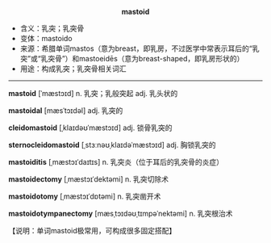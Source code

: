 
**<center>mastoid</center>**

- <span class="definition">含义：乳突；乳突骨</span>
- <span class="definition">变体：mastoido</span>
- <span class="definition">来源：希腊单词mastos（意为breast，即乳房，不过医学中常表示耳后的“乳突”或“乳突骨”）和mastoeidēs（意为breast-shaped，即乳房形状的）</span>
- <span class="definition">用途：构成乳突；乳突骨相关词汇</span>


---


<span class="vocabulary">**mastoid**</span> [ˈmæstɔɪd] n. 乳突；乳般突起 adj. 乳头状的

<span class="vocabulary">**mastoidal**</span> [mæsˈtɔɪdəl] adj. 乳突的

<span class="vocabulary">**cleidomastoid**</span> [ˌklaɪdəʊˈmæstɔɪd] adj. 锁骨乳突的

<span class="vocabulary">**sternocleidomastoid**</span> [ˌstɜːnəʊˌklaɪdəˈmæstɔɪd] adj. 胸锁乳突的

<span class="vocabulary">**mastoiditis**</span> [ˌmæstɔɪˈdaɪtɪs] n. 乳突炎（位于耳后的乳突骨的炎症）

<span class="vocabulary">**mastoidectomy**</span> [ˌmæstɔɪˈdektəmi] n. 乳突切除术

<span class="vocabulary">**mastoidotomy**</span> [ˌmæstɔɪˈdɒtəmi] n. 乳突凿开术

<span class="vocabulary">**mastoidotympanectomy**</span> [mæsˌtɔɪdəʊˌtɪmpəˈnektəmi] n. 乳突根治术

【说明：单词mastoid极常用，可构成很多固定搭配】
